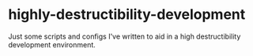 highly-destructibility-development
==================================

Just some scripts and configs I've written to aid in a high destructibility development environment.
